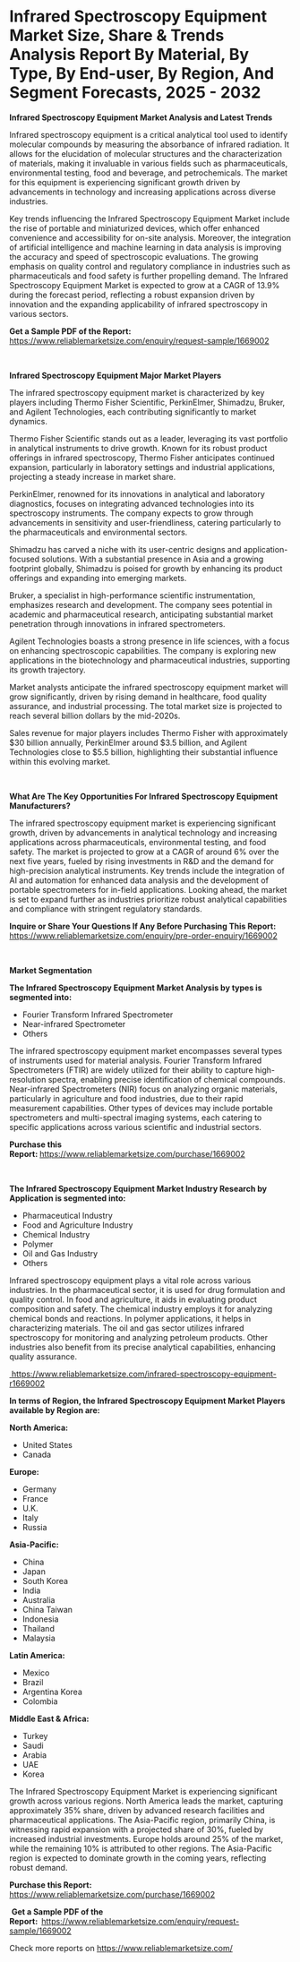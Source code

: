 <p><h1>Infrared Spectroscopy Equipment Market Size, Share & Trends Analysis Report By Material, By Type, By End-user, By Region, And Segment Forecasts, 2025 - 2032</h1></p><p><strong>Infrared Spectroscopy Equipment Market Analysis and Latest Trends</strong></p>
<p><p>Infrared spectroscopy equipment is a critical analytical tool used to identify molecular compounds by measuring the absorbance of infrared radiation. It allows for the elucidation of molecular structures and the characterization of materials, making it invaluable in various fields such as pharmaceuticals, environmental testing, food and beverage, and petrochemicals. The market for this equipment is experiencing significant growth driven by advancements in technology and increasing applications across diverse industries.</p><p>Key trends influencing the Infrared Spectroscopy Equipment Market include the rise of portable and miniaturized devices, which offer enhanced convenience and accessibility for on-site analysis. Moreover, the integration of artificial intelligence and machine learning in data analysis is improving the accuracy and speed of spectroscopic evaluations. The growing emphasis on quality control and regulatory compliance in industries such as pharmaceuticals and food safety is further propelling demand. The Infrared Spectroscopy Equipment Market is expected to grow at a CAGR of 13.9% during the forecast period, reflecting a robust expansion driven by innovation and the expanding applicability of infrared spectroscopy in various sectors.</p></p>
<p><strong>Get a Sample PDF of the Report:&nbsp;</strong> <a href="https://www.reliablemarketsize.com/enquiry/request-sample/1669002?utm_campaign=2479&utm_medium=2&utm_source=Github&utm_content=ia&utm_term=08042025&utm_id=infrared-spectroscopy-equipment">https://www.reliablemarketsize.com/enquiry/request-sample/1669002</a></p>
<p>&nbsp;</p>
<p><strong>Infrared Spectroscopy Equipment Major Market Players</strong></p>
<p><p>The infrared spectroscopy equipment market is characterized by key players including Thermo Fisher Scientific, PerkinElmer, Shimadzu, Bruker, and Agilent Technologies, each contributing significantly to market dynamics. </p><p>Thermo Fisher Scientific stands out as a leader, leveraging its vast portfolio in analytical instruments to drive growth. Known for its robust product offerings in infrared spectroscopy, Thermo Fisher anticipates continued expansion, particularly in laboratory settings and industrial applications, projecting a steady increase in market share.</p><p>PerkinElmer, renowned for its innovations in analytical and laboratory diagnostics, focuses on integrating advanced technologies into its spectroscopy instruments. The company expects to grow through advancements in sensitivity and user-friendliness, catering particularly to the pharmaceuticals and environmental sectors.</p><p>Shimadzu has carved a niche with its user-centric designs and application-focused solutions. With a substantial presence in Asia and a growing footprint globally, Shimadzu is poised for growth by enhancing its product offerings and expanding into emerging markets.</p><p>Bruker, a specialist in high-performance scientific instrumentation, emphasizes research and development. The company sees potential in academic and pharmaceutical research, anticipating substantial market penetration through innovations in infrared spectrometers.</p><p>Agilent Technologies boasts a strong presence in life sciences, with a focus on enhancing spectroscopic capabilities. The company is exploring new applications in the biotechnology and pharmaceutical industries, supporting its growth trajectory.</p><p>Market analysts anticipate the infrared spectroscopy equipment market will grow significantly, driven by rising demand in healthcare, food quality assurance, and industrial processing. The total market size is projected to reach several billion dollars by the mid-2020s.</p><p>Sales revenue for major players includes Thermo Fisher with approximately $30 billion annually, PerkinElmer around $3.5 billion, and Agilent Technologies close to $5.5 billion, highlighting their substantial influence within this evolving market.</p></p>
<p>&nbsp;</p>
<p><strong>What Are The Key Opportunities For Infrared Spectroscopy Equipment Manufacturers?</strong></p>
<p><p>The infrared spectroscopy equipment market is experiencing significant growth, driven by advancements in analytical technology and increasing applications across pharmaceuticals, environmental testing, and food safety. The market is projected to grow at a CAGR of around 6% over the next five years, fueled by rising investments in R&D and the demand for high-precision analytical instruments. Key trends include the integration of AI and automation for enhanced data analysis and the development of portable spectrometers for in-field applications. Looking ahead, the market is set to expand further as industries prioritize robust analytical capabilities and compliance with stringent regulatory standards.</p></p>
<p><strong>Inquire or Share Your Questions If Any Before Purchasing This Report:</strong> <a href="https://www.reliablemarketsize.com/enquiry/pre-order-enquiry/1669002?utm_campaign=2479&utm_medium=2&utm_source=Github&utm_content=ia&utm_term=08042025&utm_id=infrared-spectroscopy-equipment">https://www.reliablemarketsize.com/enquiry/pre-order-enquiry/1669002</a></p>
<p>&nbsp;</p>
<p><strong>Market Segmentation</strong></p>
<p><strong>The Infrared Spectroscopy Equipment Market Analysis by types is segmented into:</strong></p>
<p><ul><li>Fourier Transform Infrared Spectrometer</li><li>Near-infrared Spectrometer</li><li>Others</li></ul></p>
<p><p>The infrared spectroscopy equipment market encompasses several types of instruments used for material analysis. Fourier Transform Infrared Spectrometers (FTIR) are widely utilized for their ability to capture high-resolution spectra, enabling precise identification of chemical compounds. Near-infrared Spectrometers (NIR) focus on analyzing organic materials, particularly in agriculture and food industries, due to their rapid measurement capabilities. Other types of devices may include portable spectrometers and multi-spectral imaging systems, each catering to specific applications across various scientific and industrial sectors.</p></p>
<p><strong>Purchase this Report:&nbsp;</strong><a href="https://www.reliablemarketsize.com/purchase/1669002?utm_campaign=2479&utm_medium=2&utm_source=Github&utm_content=ia&utm_term=08042025&utm_id=infrared-spectroscopy-equipment">https://www.reliablemarketsize.com/purchase/1669002</a></p>
<p>&nbsp;</p>
<p><strong>The Infrared Spectroscopy Equipment Market Industry Research by Application is segmented into:</strong></p>
<p><ul><li>Pharmaceutical Industry</li><li>Food and Agriculture Industry</li><li>Chemical Industry</li><li>Polymer</li><li>Oil and Gas Industry</li><li>Others</li></ul></p>
<p><p>Infrared spectroscopy equipment plays a vital role across various industries. In the pharmaceutical sector, it is used for drug formulation and quality control. In food and agriculture, it aids in evaluating product composition and safety. The chemical industry employs it for analyzing chemical bonds and reactions. In polymer applications, it helps in characterizing materials. The oil and gas sector utilizes infrared spectroscopy for monitoring and analyzing petroleum products. Other industries also benefit from its precise analytical capabilities, enhancing quality assurance.</p></p>
<p><a href="https://www.reliablemarketsize.com/infrared-spectroscopy-equipment-r1669002?utm_campaign=2479&utm_medium=2&utm_source=Github&utm_content=ia&utm_term=08042025&utm_id=infrared-spectroscopy-equipment">&nbsp;https://www.reliablemarketsize.com/infrared-spectroscopy-equipment-r1669002</a></p>
<p><strong>In terms of Region, the Infrared Spectroscopy Equipment Market Players available by Region are:</strong></p>
<p>
    <p> <strong> North America: </strong>
        <ul>
            <li>United States</li>
            <li>Canada</li>
        </ul>
        </p> 
    <p> <strong> Europe: </strong>
        <ul>
            <li>Germany</li>
            <li>France</li>
            <li>U.K.</li>
            <li>Italy</li>
            <li>Russia</li>
        </ul>
        </p> 
    <p> <strong> Asia-Pacific: </strong>
        <ul>
            <li>China</li>
            <li>Japan</li>
            <li>South Korea</li>
            <li>India</li>
            <li>Australia</li>
            <li>China Taiwan</li>
            <li>Indonesia</li>
            <li>Thailand</li>
            <li>Malaysia</li>
        </ul>
        </p> 
    <p> <strong> Latin America: </strong>
        <ul>
            <li>Mexico</li>
            <li>Brazil</li>
            <li>Argentina Korea</li>
            <li>Colombia</li>
        </ul>
        </p> 
    <p> <strong> Middle East & Africa: </strong>
        <ul>
            <li>Turkey</li>
            <li>Saudi</li>
            <li>Arabia</li>
            <li>UAE</li>
            <li>Korea</li>
        </ul>
    </p>
    </p>
<p><p>The Infrared Spectroscopy Equipment Market is experiencing significant growth across various regions. North America leads the market, capturing approximately 35% share, driven by advanced research facilities and pharmaceutical applications. The Asia-Pacific region, primarily China, is witnessing rapid expansion with a projected share of 30%, fueled by increased industrial investments. Europe holds around 25% of the market, while the remaining 10% is attributed to other regions. The Asia-Pacific region is expected to dominate growth in the coming years, reflecting robust demand.</p></p>
<p><strong>Purchase this Report: </strong><a href="https://www.reliablemarketsize.com/purchase/1669002?utm_campaign=2479&utm_medium=2&utm_source=Github&utm_content=ia&utm_term=08042025&utm_id=infrared-spectroscopy-equipment">https://www.reliablemarketsize.com/purchase/1669002</a></p>
<p>&nbsp;<strong>Get a Sample PDF of the Report:&nbsp;&nbsp;</strong><a href="https://www.reliablemarketsize.com/enquiry/request-sample/1669002?utm_campaign=2479&utm_medium=2&utm_source=Github&utm_content=ia&utm_term=08042025&utm_id=infrared-spectroscopy-equipment">https://www.reliablemarketsize.com/enquiry/request-sample/1669002</a></p>
<p><strong></strong></p>
<p>Check more reports on <a href="https://www.reliablemarketsize.com/?utm_campaign=2479&utm_medium=2&utm_source=Github&utm_content=ia&utm_term=08042025&utm_id=infrared-spectroscopy-equipment">https://www.reliablemarketsize.com/</a></p>